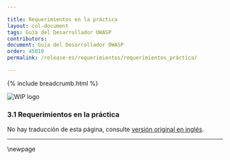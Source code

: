 ```yaml
---

title: Requerimientos en la práctica
layout: col-document
tags: Guía del Desarrollador OWASP
contributors:
document: Guía del Desarrollador OWASP
order: 45010
permalink: /release-es/requerimientos/requerimientos_práctica/

---
```


{% include breadcrumb.html %}

<style type="text/css">
.image-right {
  height: 180px;
  display: block;
  margin-left: auto;
  margin-right: auto;
  float: right;
}
</style>

![WIP logo](../../../assets/images/dg_wip.png "Trabajo en curso")

### 3.1 Requerimientos en la práctica

No hay traducción de esta página, consulte [versión original en inglés][release0501].

----

[release0501]: https://github.com/OWASP/www-project-developer-guide/blob/main/release/05-requirements/01-requirements.md

\newpage
